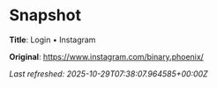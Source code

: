 # Snapshot

**Title**: Login • Instagram

**Original**: <https://www.instagram.com/binary.phoenix/>

_Last refreshed: 2025-10-29T07:38:07.964585+00:00Z_
